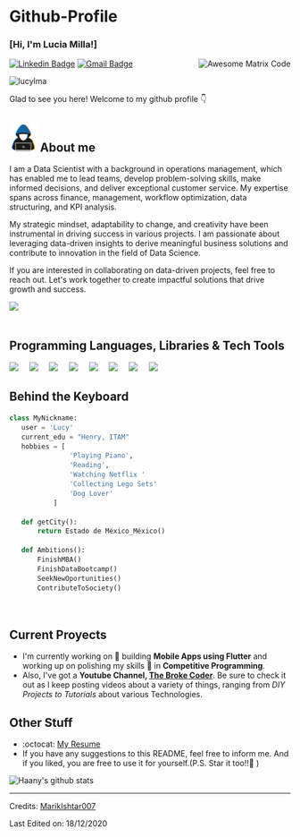 # Github-Profile


### [Hi, I'm Lucia Milla!]




<img src = 'https://github.com/MarikIshtar007/MarikIshtar007/blob/master/images/matrix.gif' alt = 'Awesome Matrix Code' align='right'/>

[![Linkedin Badge](https://img.shields.io/badge/-Lucia-blue?style=flat-square&logo=Linkedin&logoColor=white&link=https://www.linkedin.com/in/haany-ali)](https://www.linkedin.com/in/lucia-milla-argoytia) [![Gmail Badge](https://img.shields.io/badge/-lucia.millaargoytia@gmail.com-c14438?style=flat-square&logo=Gmail&logoColor=white&link=mailto:lucia.millaargoytia@gmail.com)](lucia.millaargoytia@gmail.com) 
<p align="left"> <img src="https://komarev.com/ghpvc/?username=lucylma" alt="lucylma" /> </p>

Glad to see you here! Welcome to my github profile 👇

## <picture><img src = "https://github.com/0xAbdulKhalid/0xAbdulKhalid/raw/main/assets/mdImages/about_me.gif" width = 50px></picture> **About me**

I am a Data Scientist with a background in operations management, which has enabled me to lead teams, develop problem-solving skills, make informed decisions, and deliver exceptional customer service. My expertise spans across finance, management, workflow optimization, data structuring, and KPI analysis.

My strategic mindset, adaptability to change, and creativity have been instrumental in driving success in various projects. I am passionate about leveraging data-driven insights to derive meaningful business solutions and contribute to innovation in the field of Data Science.

If you are interested in collaborating on data-driven projects, feel free to reach out. Let's work together to create impactful solutions that drive growth and success.

<img src="https://user-images.githubusercontent.com/73097560/115834477-dbab4500-a447-11eb-908a-139a6edaec5c.gif"><br><br>


<p align="center">

## Programming Languages, Libraries & Tech Tools
<img src = 'https://github.com/MarikIshtar007/MarikIshtar007/blob/master/images/python2.png' height='50'/> <a> &nbsp;&nbsp;&nbsp;
<img src = 'https://github.com/MarikIshtar007/MarikIshtar007/blob/master/images/sql.svg' width='50'/> &nbsp;&nbsp;&nbsp;
<img src = 'https://static.platzi.com/media/articlases/Images/Numpy.png' width='100'/> &nbsp;&nbsp;&nbsp;
<img src = 'https://encrypted-tbn0.gstatic.com/images?q=tbn:ANd9GcR1RoJVQbtWzHESwuQQd2UZA_dBGXFswYUTzg&usqp=CAU' width='100'/> &nbsp;&nbsp;&nbsp;
<img src = 'https://matplotlib.org/3.1.0/_images/sphx_glr_logos2_003.png' width='180'/> &nbsp;&nbsp;&nbsp;
<img src = 'https://www.fullstackpython.com/img/logos/scipy.png' width='100'/> &nbsp;&nbsp;&nbsp;
<img src = 'https://upload.wikimedia.org/wikipedia/commons/thumb/0/05/Scikit_learn_logo_small.svg/1280px-Scikit_learn_logo_small.svg.png' height='40'/> &nbsp;&nbsp;&nbsp;
<img src = 'https://itw4site.blob.core.windows.net/it4w-site-images/partners/April2022/power-bi_logo.png' height='40'/> 

 
## Behind the Keyboard ##
 ```python
 class MyNickname:
 	user = 'Lucy'
	current_edu = "Henry, ITAM"
	hobbies = [
				'Playing Piano',
				'Reading',
				'Watching Netflix '
				'Collecting Lego Sets'
				'Dog Lover'
			]
	
	def getCity():
		return Estado de México_México()
	
	def Ambitions():
		FinishMBA()
		FinishDataBootcamp()
		SeekNewOportunities()
		ContributeToSociety()
		
	
 ```
 
## Current Proyects
 * I'm currently working on 🔭 building **Mobile Apps using Flutter** and working up on polishing my skills 🌱 in **Competitive Programming**.
 * Also, I've got a **Youtube Channel, [The Broke Coder](https://www.youtube.com/channel/UCietjxpksncMdOUkycv5nqA)**. Be sure to check it out as I keep posting videos about a variety of things, ranging from *DIY Projects to Tutorials* about various Technologies.
 
## Other Stuff
  - :octocat: [My Resume](https://drive.google.com/file/d/1r12H21TzxERUdxrNbbqBRdv1hQOcU2ko/view?usp=sharing)
  - If you have any suggestions to this README, feel free to inform me. And if you liked, you are free to use it for yourself.(P.S. Star it too!!:grimacing: )

![Haany's github stats](https://github-readme-stats.vercel.app/api?username=MarikIshtar007&show_icons=true&hide=[%22issues%22])
 
 -------
Credits: [MarikIshtar007](https://github.com/MarikIshtar007)

Last Edited on: 18/12/2020
